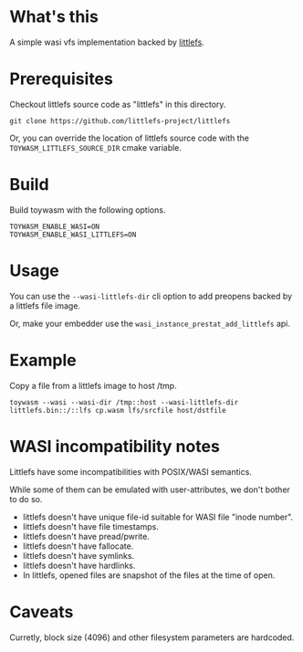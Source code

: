 # What's this

A simple wasi vfs implementation backed by [littlefs].

[littlefs]: https://github.com/littlefs-project/littlefs

# Prerequisites

Checkout littlefs source code as "littlefs" in this directory.

```shell
git clone https://github.com/littlefs-project/littlefs
```

Or, you can override the location of littlefs source code with
the `TOYWASM_LITTLEFS_SOURCE_DIR` cmake variable.

# Build

Build toywasm with the following options.

```
TOYWASM_ENABLE_WASI=ON
TOYWASM_ENABLE_WASI_LITTLEFS=ON
```

# Usage

You can use the `--wasi-littlefs-dir` cli option to add preopens
backed by a littlefs file image.

Or, make your embedder use the `wasi_instance_prestat_add_littlefs`
api.

# Example

Copy a file from a littlefs image to host /tmp.

```shell
toywasm --wasi --wasi-dir /tmp::host --wasi-littlefs-dir littlefs.bin::/::lfs cp.wasm lfs/srcfile host/dstfile
```

# WASI incompatibility notes

Littlefs have some incompatibilities with POSIX/WASI semantics.

While some of them can be emulated with user-attributes,
we don't bother to do so.

* littlefs doesn't have unique file-id suitable for WASI file "inode number".
* littlefs doesn't have file timestamps.
* littlefs doesn't have pread/pwrite.
* littlefs doesn't have fallocate.
* littlefs doesn't have symlinks.
* littlefs doesn't have hardlinks.
* In littlefs, opened files are snapshot of the files at the time of open.

# Caveats

Curretly, block size (4096) and other filesystem parameters are hardcoded.
